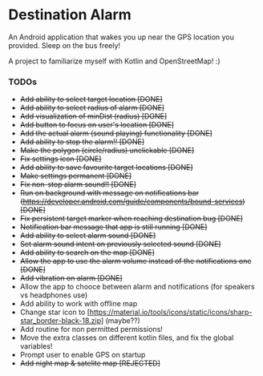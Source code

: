 # Destination Alarm

An Android application that wakes you up near the GPS location you provided. Sleep on the bus freely!

A project to familiarize myself with Kotlin and OpenStreetMap! :)

### TODOs
* <del>Add ability to select target location [DONE]</del>
* <del>Add ability to select radius of alarm [DONE]</del>
* <del>Add visualization of minDist (radius) [DONE]</del>
* <del>Add button to focus on user's location [DONE]</del>
* <del>Add the actual alarm (sound playing) functionality [DONE]</del>
* <del>Add ability to stop the alarm!! [DONE]</del>
* <del>Make the polygon (circle/radius) unclickable [DONE]</del>
* <del>Fix settings icon [DONE]</del>
* <del>Add ability to save favourite target locations [DONE]</del>
* <del>Make settings permanent [DONE]</del>
* <del>Fix non-stop alarm sound!! [DONE]</del>
* <del>Run on background with message on notifications bar (https://developer.android.com/guide/components/bound-services) [DONE]</del>
* <del>Fix persistent target marker when reaching destination bug [DONE]</del>
* <del>Notification bar message that app is still running [DONE]</del>
* <del>Add ability to select alarm sound [DONE]</del>
* <del>Set alarm sound intent on previously selected sound [DONE]</del>
* <del>Add ability to search on the map [DONE]</del>
* <del>Allow the app to use the alarm volume instead of the notifications one [DONE]</del>
* <del>Add vibration on alarm [DONE]</del>
* Allow the app to chooce between alarm and notifications (for speakers vs headphones use)
* Add ability to work with offline map
* Change star icon to [https://material.io/tools/icons/static/icons/sharp-star_border-black-18.zip]  (maybe??)
* Add routine for non permitted permissions!
* Move the extra classes on different kotlin files, and fix the global variables!
* Prompt user to enable GPS on startup
* <del>Add night map & satelite map [REJECTED]</del>